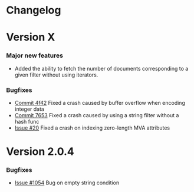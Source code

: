 # Changelog

# Version X

### Major new features
* Added the ability to fetch the number of documents corresponding to a given filter without using iterators.

### Bugfixes
* [Commit 4f42](https://github.com/manticoresoftware/columnar/commit/1310c8af37398c42cfc010c24f07d146793b4f42) Fixed a crash caused by buffer overflow when encoding integer data
* [Commit 7653](https://github.com/manticoresoftware/columnar/commit/76530db2f74072ea7787cb7d41124b1117ed014f) Fixed a crash caused by using a string filter without a hash func
* [Issue #20](https://github.com/manticoresoftware/columnar/issues/20) Fixed a crash on indexing zero-length MVA attributes

# Version 2.0.4

### Bugfixes

* [Issue #1054](https://github.com/manticoresoftware/manticoresearch/issues/1054) Bug on empty string condition
